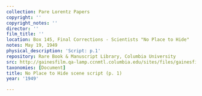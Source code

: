 ```yaml
---
collection: Pare Lorentz Papers
copyright: ''
copyright_notes: ''
director: ''
film_title: ''
location: Box 145, Final Corrections - Scientists "No Place to Hide"
notes: May 19, 1949
physical_description: 'Script: p.1'
repository: Rare Book & Manuscript Library, Columbia University
src: http://gainesfilm.qa-lamp.ccnmtl.columbia.edu/sites/files/gainesfilm/images/1000102020.jpg
taxonomies: [Document]
title: No Place to Hide scene script (p. 1)
year: '1949'

---
```

